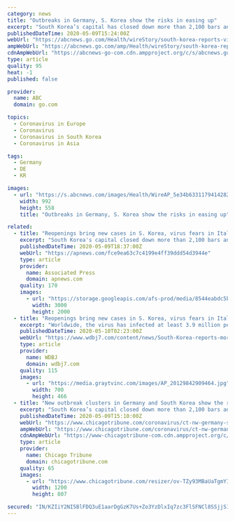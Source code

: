 ```yaml
---
category: news
title: "Outbreaks in Germany, S. Korea show the risks in easing up"
excerpt: "South Korea’s capital has closed down more than 2,100 bars and other nightspots because of a new cluster of coronavirus infections, and Germany is scrambling to contain fresh outbreaks at slaughterhou"
publishedDateTime: 2020-05-09T15:24:00Z
webUrl: "https://abcnews.go.com/Health/wireStory/south-korea-reports-virus-cases-us-job-losses-70593105"
ampWebUrl: "https://abcnews.go.com/amp/Health/wireStory/south-korea-reports-virus-cases-us-job-losses-70593105"
cdnAmpWebUrl: "https://abcnews-go-com.cdn.ampproject.org/c/s/abcnews.go.com/amp/Health/wireStory/south-korea-reports-virus-cases-us-job-losses-70593105"
type: article
quality: 95
heat: -1
published: false

provider:
  name: ABC
  domain: go.com

topics:
  - Coronavirus in Europe
  - Coronavirus
  - Coronavirus in South Korea
  - Coronavirus in Asia

tags:
  - Germany
  - DE
  - KR

images:
  - url: "https://s.abcnews.com/images/Health/WireAP_5e34b63311794142825b6b6b202ea893_16x9_992.jpg"
    width: 992
    height: 558
    title: "Outbreaks in Germany, S. Korea show the risks in easing up"

related:
  - title: "Reopenings bring new cases in S. Korea, virus fears in Italy"
    excerpt: "South Korea's capital closed down more than 2,100 bars and other nightspots Saturday because of a new cluster of coronavirus infections, Germany scrambled to contain fresh outbreaks"
    publishedDateTime: 2020-05-09T18:37:00Z
    webUrl: "https://apnews.com/fce9ea63c7c4199e4ff39ddd54d3944e"
    type: article
    provider:
      name: Associated Press
      domain: apnews.com
    quality: 170
    images:
      - url: "https://storage.googleapis.com/afs-prod/media/8544eabdc5b0428da95282955d2c6aae/3000.jpeg"
        width: 3000
        height: 2000
  - title: "Reopenings bring new cases in S. Korea, virus fears in Italy"
    excerpt: "Worldwide, the virus has infected at least 3.9 million people and killed more than 270,000, according to a tally by Johns Hopkins University based on data reported by governments."
    publishedDateTime: 2020-05-10T02:23:00Z
    webUrl: "https://www.wdbj7.com/content/news/South-Korea-reports-more-virus-cases-Pakistan-eases-curbs-570333701.html?ref=701"
    type: article
    provider:
      name: WDBJ
      domain: wdbj7.com
    quality: 115
    images:
      - url: "https://media.graytvinc.com/images/AP_20129842909464.jpg"
        width: 700
        height: 466
  - title: "New outbreak clusters in Germany and South Korea show the risks in easing up on coronavirus"
    excerpt: "South Korea’s capital closed down more than 2,100 bars and other nightspots Saturday because of a new cluster of coronavirus infections, and Germany scrambled to contain fresh outbreaks at slaughterhouses,"
    publishedDateTime: 2020-05-09T15:10:00Z
    webUrl: "https://www.chicagotribune.com/coronavirus/ct-nw-germany-south-korea-coronavirus-20200509-lvy7akmyofgzpeg6ybl7hsxyee-story.html"
    ampWebUrl: "https://www.chicagotribune.com/coronavirus/ct-nw-germany-south-korea-coronavirus-20200509-lvy7akmyofgzpeg6ybl7hsxyee-story.html?outputType=amp"
    cdnAmpWebUrl: "https://www-chicagotribune-com.cdn.ampproject.org/c/s/www.chicagotribune.com/coronavirus/ct-nw-germany-south-korea-coronavirus-20200509-lvy7akmyofgzpeg6ybl7hsxyee-story.html?outputType=amp"
    type: article
    provider:
      name: Chicago Tribune
      domain: chicagotribune.com
    quality: 65
    images:
      - url: "https://www.chicagotribune.com/resizer/ov-TZy93MBaUaTgmYI_Ui0OREQk=/1200x0/top/arc-anglerfish-arc2-prod-tronc.s3.amazonaws.com/public/BBC5YQOEJ2MYC6PCCO3DCRGG3Y.aspx"
        width: 1200
        height: 807

secured: "IN/KZIiY2NI5BlFDQ3uE1aarDgGzK7Us+Zo3YzDlxIq7zc3FlSFNCl8SSjjS1HHG2PtxlSkg0mkLYj7QqqhoXC2n7DOFUdpPkYA2v5MeHtoXImac3i2jq4uflgOUA0sL2Z3G98LC8wRONvH/DvXXaQ3xDD1a6LWc4w9Ww5ipcY3148R8iF/sUyxMc5Z8FXsTIwuwVqtySLLMNBbuQWYkYYwcNfz2bIqRnVedBFF88TYZMVZ8j7d2VKSCmt4iEGG0iGtsqWek1+thuJbH3vqsov7O8rBFzhPDIrxTXualeCkSJQ2N4Cy3JDJ2Fp+yEmWAb1ZQyCcHR5SfPZiKYW1baGQj4aCvxsrEU7ZvPcPlAKELnvjGzOdf7i3/Ig/rXzy0ABhC6GvUEOkYx0S5W+0c5Y40LtMKhjzEjyNlaNv1p/QtcJA+74gvEIF6/hYzvYHcvBBj8Q+CK/nMqbUL2ZRvTGaTGh+yP9I8M0Dt48BoelM=;/LJ8ja0VwsqlMiLuejbWFQ=="
---
```


